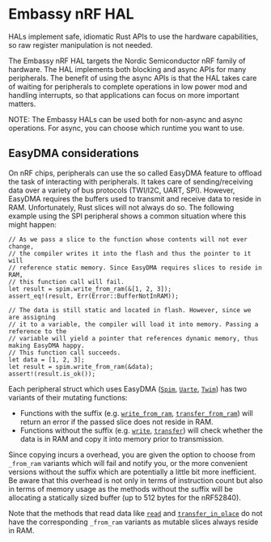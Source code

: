 # Embassy nRF HAL

HALs implement safe, idiomatic Rust APIs to use the hardware capabilities, so raw register manipulation is not needed.

The Embassy nRF HAL targets the Nordic Semiconductor nRF family of hardware. The HAL implements both blocking and async APIs
for many peripherals. The benefit of using the async APIs is that the HAL takes care of waiting for peripherals to
complete operations in low power mod and handling interrupts, so that applications can focus on more important matters.

NOTE: The Embassy HALs can be used both for non-async and async operations. For async, you can choose which runtime you want to use.

## EasyDMA considerations

On nRF chips, peripherals can use the so called EasyDMA feature to offload the task of interacting
with peripherals. It takes care of sending/receiving data over a variety of bus protocols (TWI/I2C, UART, SPI).
However, EasyDMA requires the buffers used to transmit and receive data to reside in RAM. Unfortunately, Rust
slices will not always do so. The following example using the SPI peripheral shows a common situation where this might happen:

```rust,ignore
// As we pass a slice to the function whose contents will not ever change,
// the compiler writes it into the flash and thus the pointer to it will
// reference static memory. Since EasyDMA requires slices to reside in RAM,
// this function call will fail.
let result = spim.write_from_ram(&[1, 2, 3]);
assert_eq!(result, Err(Error::BufferNotInRAM));

// The data is still static and located in flash. However, since we are assigning
// it to a variable, the compiler will load it into memory. Passing a reference to the
// variable will yield a pointer that references dynamic memory, thus making EasyDMA happy.
// This function call succeeds.
let data = [1, 2, 3];
let result = spim.write_from_ram(&data);
assert!(result.is_ok());
```

Each peripheral struct which uses EasyDMA ([`Spim`](spim::Spim), [`Uarte`](uarte::Uarte), [`Twim`](twim::Twim)) has two variants of their mutating functions:
- Functions with the suffix (e.g. [`write_from_ram`](spim::Spim::write_from_ram), [`transfer_from_ram`](spim::Spim::transfer_from_ram)) will return an error if the passed slice does not reside in RAM.
- Functions without the suffix (e.g. [`write`](spim::Spim::write), [`transfer`](spim::Spim::transfer)) will check whether the data is in RAM and copy it into memory prior to transmission.

Since copying incurs a overhead, you are given the option to choose from `_from_ram` variants which will
fail and notify you, or the more convenient versions without the suffix which are potentially a little bit
more inefficient. Be aware that this overhead is not only in terms of instruction count but also in terms of memory usage
as the methods without the suffix will be allocating a statically sized buffer (up to 512 bytes for the nRF52840).

Note that the methods that read data like [`read`](spim::Spim::read) and [`transfer_in_place`](spim::Spim::transfer_in_place) do not have the corresponding `_from_ram` variants as
mutable slices always reside in RAM.
